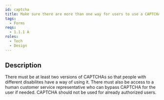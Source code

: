 ```yaml
---
id: captcha
title: Make sure there are more than one way for users to use a CAPTCHA
tags:
  - Forms
reqs:
  - 1.1.1 A
roles:
  - Tech
  - Design
---
```


## Description

There must be at least two versions of CAPTCHAs so that people with different disabilites have a way of using it. There must also be access to a human customer service representative who can bypass CAPTCHA for the user if needed. CAPTCHA should not be used for already authorized users.
